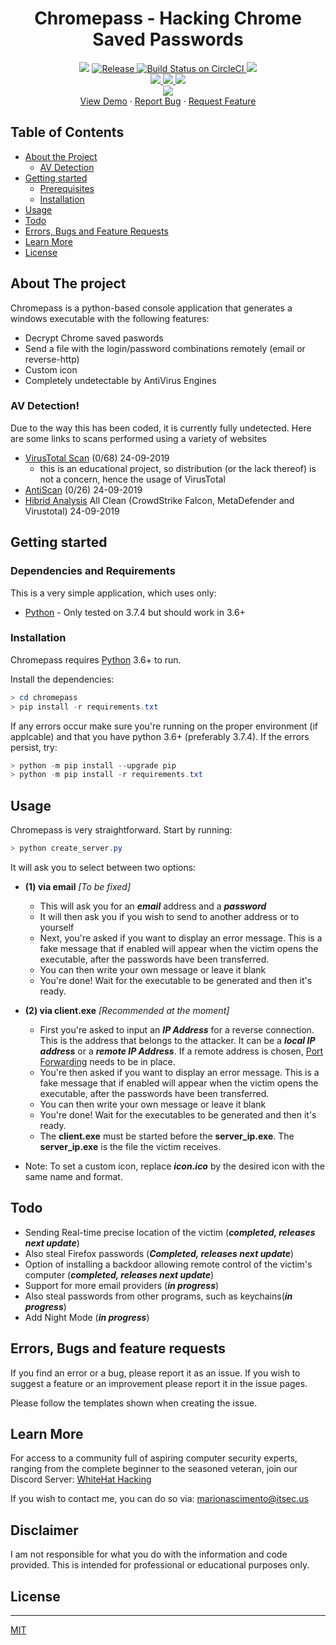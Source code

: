 <h1 align='center'>Chromepass - Hacking Chrome Saved Passwords</h1>
<p align="center">	
    <img src="https://img.shields.io/badge/Platform-Windows-green" />
	<a href="https://github.com/darkarp/chromepass/releases">
	<img src="https://img.shields.io/github/v/release/darkarp/chromepass" alt="Release" />
	</a>
  <a href="https://travis-ci.org/darkarp/chrome-password-hacking">
    <img src="https://travis-ci.org/darkarp/chrome-password-hacking.svg?branch=master" alt="Build Status on CircleCI" />
	</a>
    <img src="https://img.shields.io/maintenance/yes/2021" />
	</br>
<a href="https://github.com/darkarp/chromepass/releases">
	<img src="https://img.shields.io/github/downloads/darkarp/chromepass/total" />
	</a>
  
  <a href="https://github.com/darkarp/chromepass/commits/master">
    <img src="https://img.shields.io/github/last-commit/darkarp/chromepass" />
  </a>
<a href="https://github.com/darkarp/chromepass/blob/master/LICENSE">
    <img src="http://img.shields.io/github/license/darkarp/chromepass" />
  </a>
  </br>
  <a href="https://discord.gg/beczNYP">
    <img src="https://img.shields.io/badge/discord-join-7289DA.svg?logo=discord&longCache=true&style=flat" />
  </a>
  </br>
  <a href="http://itsec.us/">View Demo</a>
    ·
    <a href="https://github.com/darkarp/chromepass/issues/new?assignees=&labels=&template=bug_report.md&title=">Report Bug</a>
    ·
    <a href="https://github.com/darkarp/chromepass/issues/new?assignees=&labels=&template=feature_request.md&title=">Request Feature</a>
  </p>  
  
  
<!-- TABLE OF CONTENTS -->
## Table of Contents

* [About the Project](#about-the-project)  
	* [AV Detection](#av-detection)
* [Getting started](#getting-started)
  * [Prerequisites](#dependencies-and-requirements)
  * [Installation](#installation)
* [Usage](#usage)
* [Todo](#todo)
* [Errors, Bugs and Feature Requests](#errors-bugs-and-feature-requests)
* [Learn More](#learn-more)
* [License](#license)

## About The project
Chromepass is a python-based console application that generates a windows executable with the following features:

  - Decrypt Chrome saved paswords
  - Send a file with the login/password combinations remotely (email or reverse-http)
  - Custom icon
  - Completely undetectable by AntiVirus Engines

### AV Detection!
Due to the way this has been coded, it is currently fully undetected. Here are some links to scans performed using a variety of websites
  - [VirusTotal Scan](https://www.virustotal.com/gui/file/9ca69d2c60f0db6c09e9959b6f9c8bfdf66ddbe2e28f9f7539fd2856b62315c0/detection) (0/68) 24-09-2019
  	- this is an educational project, so distribution (or the lack thereof) is not a concern, hence the usage of VirusTotal
  - [AntiScan](https://antiscan.me/scan/new/result?id=kmpsMNccfuRJ) (0/26) 24-09-2019
  - [Hibrid Analysis](https://www.hybrid-analysis.com/sample/9ca69d2c60f0db6c09e9959b6f9c8bfdf66ddbe2e28f9f7539fd2856b62315c0) All Clean (CrowdStrike Falcon, MetaDefender and Virustotal) 24-09-2019  
	
## Getting started

### Dependencies and Requirements

This is a very simple application, which uses only:

* [Python] - Only tested on 3.7.4 but should work in 3.6+

### Installation

Chromepass requires [Python] 3.6+ to run.

Install the dependencies:

```powershell
> cd chromepass
> pip install -r requirements.txt
```

If any errors occur make sure you're running on the proper environment (if applcable) and that you have python 3.6+ (preferably 3.7.4).
If the errors persist, try:
```powershell
> python -m pip install --upgrade pip
> python -m pip install -r requirements.txt
```  

## Usage

Chromepass is very straightforward. Start by running:
```powershell
> python create_server.py
```
It will ask you to select between two options:
*  **(1) via email**  _[_To be fixed_]_
    * This will ask you for an ***email*** address and a ***password***
    * It will then ask you if you wish to send to another address or to yourself
    * Next, you're asked if you want to display an error message. This is a fake message that if enabled will appear when the victim opens the executable, after the passwords have been transferred.
    * You can then write your own message or leave it blank
    * You're done! Wait for the executable to be generated and then it's ready.
    
*  **(2) via client.exe** _[Recommended at the moment]_
    * First you're asked to input an ***IP Address*** for a reverse connection. This is the address that belongs to the attacker. It can be a ***local IP address*** or a ***remote IP Address***. If a remote address is chosen, [Port Forwarding](https://www.noip.com/support/knowledgebase/general-port-forwarding-guide/) needs to be in place.
    * You're then asked if you want to display an error message. This is a fake message that if enabled will appear when the victim opens the executable, after the passwords have been transferred.
    * You can then write your own message or leave it blank
    * You're done! Wait for the executables to be generated and then it's ready.
    * The **client.exe** must be started before the **server_ip.exe**. The **server_ip.exe** is the file the victim receives.
* Note: To set a custom icon, replace ***icon.ico*** by the desired icon with the same name and format.


## Todo
 - Sending Real-time precise location of the victim (***completed, releases next update***)
 - Also steal Firefox passwords (***Completed, releases next update***)
 - Option of installing a backdoor allowing remote control of the victim's computer (***completed, releases next update***)
 - Support for more email providers (***in progress***)
 - Also steal passwords from other programs, such as keychains(***in progress***)
 - Add Night Mode (***in progress***)
 
## Errors, Bugs and feature requests

If you find an error or a bug, please report it as an issue.
If you wish to suggest a feature or an improvement please report it in the issue pages.

Please follow the templates shown when creating the issue.

## Learn More

For access to a community full of aspiring computer security experts, ranging from the complete beginner to the seasoned veteran,
join our Discord Server: [WhiteHat Hacking](https://discord.gg/beczNYP)

If you wish to contact me, you can do so via: marionascimento@itsec.us

## Disclaimer
I am not responsible for what you do with the information and code provided. This is intended for professional or educational purposes only.

## License
----

[MIT](https://github.com/darkarp/chromepass/blob/master/LICENSE)
   
[Python]: <https://www.python.org/downloads/>

